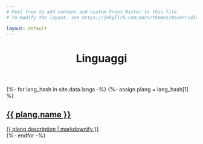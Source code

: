```yaml
---
# Feel free to add content and custom Front Matter to this file.
# To modify the layout, see https://jekyllrb.com/docs/themes/#overriding-theme-defaults

layout: default
---
```


<div class="home accordion-container">
    <header class="post-header">
        <h1 class="post-title">Linguaggi</h1>
    </header>
{%- for lang_hash in site.data.langs -%}
{%- assign plang = lang_hash[1] %}
<div class="minimal">
    <a class="ac-trigger" href="{{ "/linguaggio/" | append: lang_hash[0] | append: "/" | relative_url }}">
        <h2>{{ plang.name }}</h2>
        {{ plang.description | markdownify }}
    </a>
</div>
{%- endfor -%}
</div>
